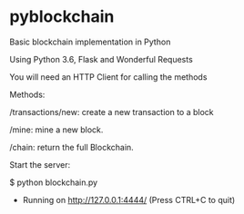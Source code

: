 # pyblockchain
Basic blockchain implementation in Python

Using Python 3.6, Flask and Wonderful Requests

You will need an HTTP Client for calling the methods

Methods:

 /transactions/new: create a new transaction to a block
 
 /mine: mine a new block.
 
 /chain: return the full Blockchain.

 Start the server:

 $ python blockchain.py
 * Running on http://127.0.0.1:4444/ (Press CTRL+C to quit)
